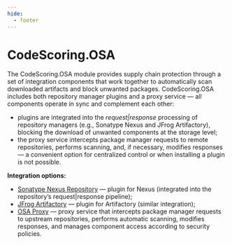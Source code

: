 ```yaml
---
hide:
  - footer
---
```


# CodeScoring.OSA

The CodeScoring.OSA module provides supply chain protection through a set of integration components that work together to automatically scan downloaded artifacts and block unwanted packages. CodeScoring.OSA includes both repository manager plugins and a proxy service — all components operate in sync and complement each other:

- plugins are integrated into the *request|response* processing of repository managers (e.g., Sonatype Nexus and JFrog Artifactory), blocking the download of unwanted components at the storage level;
- the proxy service intercepts package manager requests to remote repositories, performs scanning, and, if necessary, modifies responses — a convenient option for centralized control or when installing a plugin is not possible.

**Integration options:**

- [Sonatype Nexus Repository](/osa/nexus_osa.en) — plugin for Nexus (integrated into the repository’s request|response pipeline);
- [JFrog Artifactory](/osa/jfrog_osa.en) — plugin for Artifactory (similar integration);
- [OSA Proxy](/osa-proxy/index.en) — proxy service that intercepts package manager requests to upstream repositories, performs automatic scanning, modifies responses, and manages component access according to security policies.
